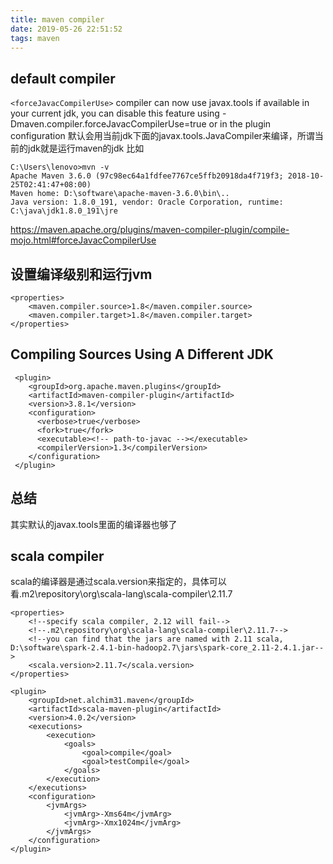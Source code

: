 ```yaml
---
title: maven compiler
date: 2019-05-26 22:51:52
tags: maven
---
```


## default compiler
`<forceJavacCompilerUse>`
compiler can now use javax.tools if available in your current jdk, you can disable this feature using -Dmaven.compiler.forceJavacCompilerUse=true or in the plugin configuration
默认会用当前jdk下面的javax.tools.JavaCompiler来编译，所谓当前的jdk就是运行maven的jdk
比如
```
C:\Users\lenovo>mvn -v
Apache Maven 3.6.0 (97c98ec64a1fdfee7767ce5ffb20918da4f719f3; 2018-10-25T02:41:47+08:00)
Maven home: D:\software\apache-maven-3.6.0\bin\..
Java version: 1.8.0_191, vendor: Oracle Corporation, runtime: C:\java\jdk1.8.0_191\jre
```
https://maven.apache.org/plugins/maven-compiler-plugin/compile-mojo.html#forceJavacCompilerUse

## 设置编译级别和运行jvm
```
<properties>
    <maven.compiler.source>1.8</maven.compiler.source>
    <maven.compiler.target>1.8</maven.compiler.target>
</properties>
```

## Compiling Sources Using A Different JDK
```
 <plugin>
    <groupId>org.apache.maven.plugins</groupId>
    <artifactId>maven-compiler-plugin</artifactId>
    <version>3.8.1</version>
    <configuration>
      <verbose>true</verbose>
      <fork>true</fork>
      <executable><!-- path-to-javac --></executable>
      <compilerVersion>1.3</compilerVersion>
    </configuration>
 </plugin>
```

## 总结
其实默认的javax.tools里面的编译器也够了

## scala compiler
scala的编译器是通过scala.version来指定的，具体可以看.m2\repository\org\scala-lang\scala-compiler\2.11.7
```
<properties>
    <!--specify scala compiler, 2.12 will fail-->
    <!--.m2\repository\org\scala-lang\scala-compiler\2.11.7-->
    <!--you can find that the jars are named with 2.11 scala, D:\software\spark-2.4.1-bin-hadoop2.7\jars\spark-core_2.11-2.4.1.jar-->
    <scala.version>2.11.7</scala.version>
</properties>
```
```
<plugin>
    <groupId>net.alchim31.maven</groupId>
    <artifactId>scala-maven-plugin</artifactId>
    <version>4.0.2</version>
    <executions>
        <execution>
            <goals>
                <goal>compile</goal>
                <goal>testCompile</goal>
            </goals>
        </execution>
    </executions>
    <configuration>
        <jvmArgs>
            <jvmArg>-Xms64m</jvmArg>
            <jvmArg>-Xmx1024m</jvmArg>
        </jvmArgs>
    </configuration>
</plugin>
```